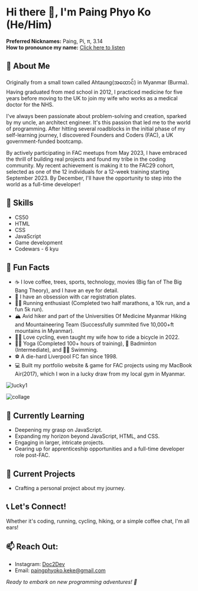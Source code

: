# Hi there 👋, I'm Paing Phyo Ko (He/Him)

**Preferred Nicknames:** Paing, Pi, π, 3.14  
**How to pronounce my name:** [Click here to listen](https://namedrop.io/paingphyoko)  



## 🚀 About Me 

Originally from a small town called Ahtaung(အထောင်) in Myanmar (Burma). Having graduated from med school in 2012, I practiced medicine for five years before moving to the UK to join my wife who works as a medical doctor for the NHS.

I've always been passionate about problem-solving and creation, sparked by my uncle, an architect engineer. It's this passion that led me to the world of programming. After hitting several roadblocks in the initial phase of my self-learning journey, I discovered Founders and Coders (FAC), a UK government-funded bootcamp.

By actively participating in FAC meetups from May 2023, I have embraced the thrill of building real projects and found my tribe in the coding community. My recent achievement is making it to the FAC29 cohort, selected as one of the 12 individuals for a 12-week training starting September 2023. By December, I'll have the opportunity to step into the world as a full-time developer!


## 💼 Skills

- CS50
- HTML
- CSS
- JavaScript
- Game development
- Codewars - 6 kyu

## 🎉 Fun Facts 

- ☕ I love coffee, trees, sports, technology, movies (Big fan of The Big Bang Theory), and I have an eye for detail.
- 🚗 I have an obsession with car registration plates.
- 🏃‍♂️ Running enthusiast (Completed two half marathons, a 10k run, and a fun 5k run).
- 🏔️ Avid hiker and part of the Universities Of Medicine Myanmar Hiking and Mountaineering Team (Successfully summited five 10,000+ft mountains in Myanmar).
- 🚴‍♂️ Love cycling, even taught my wife how to ride a bicycle in 2022.
- 🧘‍♂️ Yoga (Completed 100+ hours of training), 🏸 Badminton (Intermediate), and 🏊‍♀️ Swimming.
- ⚽️ A die-hard Liverpool FC fan since 1998.
- 💻 Built my portfolio website & game for FAC projects using my MacBook Air(2017), which I won in a lucky draw from my local gym in Myanmar.


![lucky1](https://github.com/Paing-Ko/Paing-Ko/assets/75099079/e57be919-ef4e-4bb7-b8b5-bdf1112916d0)

![collage](https://github.com/Paing-Ko/Paing-Ko/assets/75099079/f3749b22-002a-4d3f-a5fb-53c74943d21b)



## 🎯 Currently Learning

- Deepening my grasp on JavaScript.
- Expanding my horizon beyond JavaScript, HTML, and CSS.
- Engaging in larger, intricate projects.
- Gearing up for apprenticeship opportunities and a full-time developer role post-FAC.


## 🔭 Current Projects 
- Crafting a personal project about my journey.


## 📞 Let's Connect!

Whether it's coding, running, cycling, hiking, or a simple coffee chat, I'm all ears!


## 📫 Reach Out:
- Instagram: [Doc2Dev](https://www.instagram.com/doc2dev/)
- Email: paingphyoko.keke@gmail.com

_Ready to embark on new programming adventures! 🚀_
